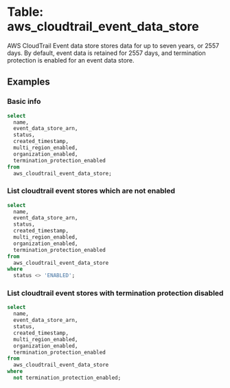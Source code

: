 # Table: aws_cloudtrail_event_data_store

AWS CloudTrail Event data store stores data for up to seven years, or 2557 days. By default, event data is retained for 2557 days, and termination protection is enabled for an event data store.

## Examples

### Basic info

```sql
select
  name,
  event_data_store_arn,
  status,
  created_timestamp,
  multi_region_enabled,
  organization_enabled,
  termination_protection_enabled
from
  aws_cloudtrail_event_data_store;
```

### List cloudtrail event stores which are not enabled

```sql
select
  name,
  event_data_store_arn,
  status,
  created_timestamp,
  multi_region_enabled,
  organization_enabled,
  termination_protection_enabled
from
  aws_cloudtrail_event_data_store
where
  status <> 'ENABLED';
```

### List cloudtrail event stores with termination protection disabled

```sql
select
  name,
  event_data_store_arn,
  status,
  created_timestamp,
  multi_region_enabled,
  organization_enabled,
  termination_protection_enabled
from
  aws_cloudtrail_event_data_store
where
  not termination_protection_enabled;
```